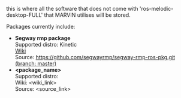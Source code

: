 this is where all the software that does not come with 'ros-melodic-desktop-FULL' that MARVIN utilises will be stored.  
  
Packages currently include:  
- **Segway rmp package**  
  Supported distro: Kinetic   
  [Wiki](http://wiki.ros.org/segway_rmp)  
  Source: [https://github.com/segwayrmp/segway-rmp-ros-pkg.git (branch: master)](https://github.com/segwayrmp/segway-rmp-ros-pkg.git)  
- **<package_name>**  
  Supported distro:   
  Wiki: <wiki_link>  
  Source: <source_link>
